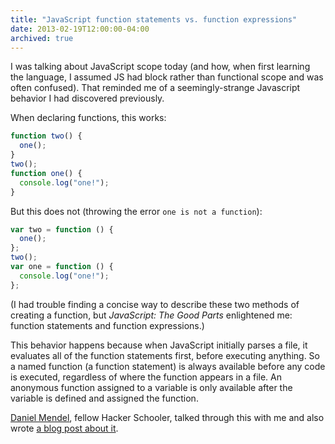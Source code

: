 ```yaml
---
title: "JavaScript function statements vs. function expressions"
date: 2013-02-19T12:00:00-04:00
archived: true
---
```


I was talking about JavaScript scope today (and how, when first learning the language, I assumed JS had block rather than functional scope and was often confused). That reminded me of a seemingly-strange Javascript behavior I had discovered previously.

When declaring functions, this works:

```js
function two() {
  one();
}
two();
function one() {
  console.log("one!");
}
```

But this does not (throwing the error `one is not a function`):

```js
var two = function () {
  one();
};
two();
var one = function () {
  console.log("one!");
};
```

(I had trouble finding a concise way to describe these two methods of creating a function, but _JavaScript: The Good Parts_ enlightened me: function statements and function expressions.)

This behavior happens because when JavaScript initially parses a file, it evaluates all of the function statements first, before executing anything. So a named function (a function statement) is always available before any code is executed, regardless of where the function appears in a file. An anonymous function assigned to a variable is only available after the variable is defined and assigned the function.

[Daniel Mendel](http://danielmendel.github.com), fellow Hacker Schooler, talked through this with me and also wrote [a blog post about it](http://danielmendel.github.com/blog/2013/02/20/cool-stuff-i-learned-doing-code-review/).
